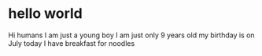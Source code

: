 # hello world
Hi humans
I am just a young boy I am just only 9 years old my birthday is on July today I have breakfast for noodles
